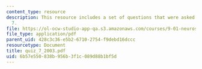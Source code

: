 ```yaml
---
content_type: resource
description: This resource includes a set of questions that were asked during quiz
  7.
file: https://ol-ocw-studio-app-qa.s3.amazonaws.com/courses/9-01-neuroscience-and-behavior-fall-2003/6b57e550838b956b3f1c089d88b1bf5d_quiz_7_2003.pdf
file_type: application/pdf
parent_uid: 428c3c36-e5b2-6710-2754-f9debd16dccc
resourcetype: Document
title: quiz_7_2003.pdf
uid: 6b57e550-838b-956b-3f1c-089d88b1bf5d
---
```

